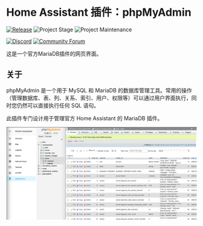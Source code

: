 # Home Assistant 插件：phpMyAdmin

[![Release][release-shield]][release] ![Project Stage][project-stage-shield] ![Project Maintenance][maintenance-shield]

[![Discord][discord-shield]][discord] [![Community Forum][forum-shield]][forum]

这是一个官方MariaDB插件的网页界面。

## 关于

phpMyAdmin 是一个用于 MySQL 和 MariaDB 的数据库管理工具。常用的操作（管理数据库、表、列、关系、索引、用户、权限等）可以通过用户界面执行，同时您仍然可以直接执行任何 SQL 语句。

此插件专门设计用于管理官方 Home Assistant 的 MariaDB 插件。

![phpMyAdmin 截图][screenshot]

[discord-shield]: https://img.shields.io/discord/478094546522079232.svg
[discord]: https://discord.me/hassioaddons
[forum-shield]: https://img.shields.io/badge/community-forum-brightgreen.svg
[forum]: https://community.home-assistant.io/t/home-assistant-community-add-on-phpmyadmin/171729?u=frenck
[maintenance-shield]: https://img.shields.io/maintenance/yes/2025.svg
[patreon-shield]: https://frenck.dev/wp-content/uploads/2019/12/patreon.png
[patreon]: https://www.patreon.com/frenck
[project-stage-shield]: https://img.shields.io/badge/project%20stage-experimental-yellow.svg
[release-shield]: https://img.shields.io/badge/version-v0.1.1-blue.svg
[release]: https://github.com/erik73/addon-phpmyadmin/tree/v0.1.1
[screenshot]: https://github.com/erik73/addon-phpmyadmin/raw/main/images/screenshot.png